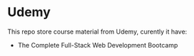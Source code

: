 # Udemy

This repo store course material from Udemy, curently it have:

* The Complete Full-Stack Web Development Bootcamp

